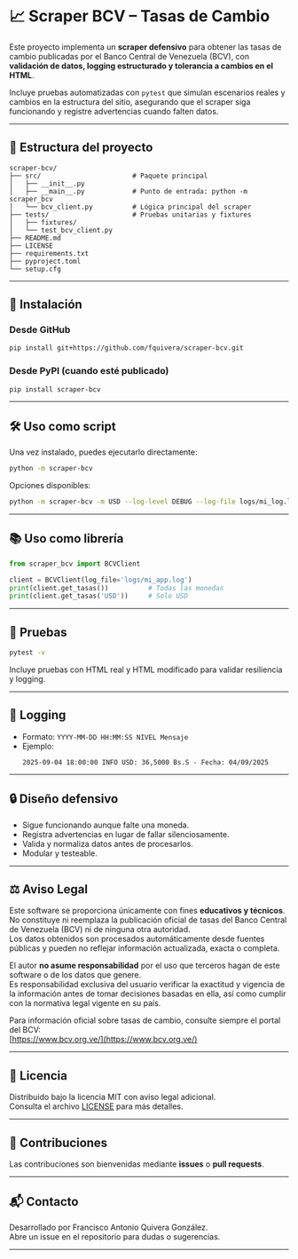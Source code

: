 
# 📈 Scraper BCV – Tasas de Cambio

Este proyecto implementa un **scraper defensivo** para obtener las tasas de cambio publicadas por el Banco Central de Venezuela (BCV), con **validación de datos, logging estructurado y tolerancia a cambios en el HTML**.

Incluye pruebas automatizadas con `pytest` que simulan escenarios reales y cambios en la estructura del sitio, asegurando que el scraper siga funcionando y registre advertencias cuando falten datos.

---

## 📂 Estructura del proyecto

```
scraper-bcv/
├── src/                       # Paquete principal
│   ├── __init__.py
│   ├── __main__.py            # Punto de entrada: python -m scraper_bcv
│   └── bcv_client.py          # Lógica principal del scraper
├── tests/                     # Pruebas unitarias y fixtures
│   ├── fixtures/
│   └── test_bcv_client.py
├── README.md
├── LICENSE
├── requirements.txt
├── pyproject.toml
└── setup.cfg
```

---

## 🚀 Instalación

### Desde GitHub
```bash
pip install git+https://github.com/fquivera/scraper-bcv.git
```

### Desde PyPI (cuando esté publicado)
```bash
pip install scraper-bcv
```

---

## 🛠 Uso como script

Una vez instalado, puedes ejecutarlo directamente:

```bash
python -m scraper-bcv
```

Opciones disponibles:
```bash
python -m scraper-bcv -m USD --log-level DEBUG --log-file logs/mi_log.log
```

---

## 📚 Uso como librería

```python
from scraper_bcv import BCVClient

client = BCVClient(log_file='logs/mi_app.log')
print(client.get_tasas())          # Todas las monedas
print(client.get_tasas('USD'))     # Solo USD
```

---

## 🧪 Pruebas

```bash
pytest -v
```

Incluye pruebas con HTML real y HTML modificado para validar resiliencia y logging.

---

## 📜 Logging

- Formato: `YYYY-MM-DD HH:MM:SS NIVEL Mensaje`
- Ejemplo:
  ```
  2025-09-04 18:00:00 INFO USD: 36,5000 Bs.S - Fecha: 04/09/2025
  ```

---

## 🔒 Diseño defensivo

- Sigue funcionando aunque falte una moneda.
- Registra advertencias en lugar de fallar silenciosamente.
- Valida y normaliza datos antes de procesarlos.
- Modular y testeable.

---

## ⚖️ Aviso Legal

Este software se proporciona únicamente con fines **educativos y técnicos**.  
No constituye ni reemplaza la publicación oficial de tasas del Banco Central de Venezuela (BCV) ni de ninguna otra autoridad.  
Los datos obtenidos son procesados automáticamente desde fuentes públicas y pueden no reflejar información actualizada, exacta o completa.

El autor **no asume responsabilidad** por el uso que terceros hagan de este software o de los datos que genere.  
Es responsabilidad exclusiva del usuario verificar la exactitud y vigencia de la información antes de tomar decisiones basadas en ella, así como cumplir con la normativa legal vigente en su país.

Para información oficial sobre tasas de cambio, consulte siempre el portal del BCV:  
[https://www.bcv.org.ve/](https://www.bcv.org.ve/)

---

## 📄 Licencia

Distribuido bajo la licencia MIT con aviso legal adicional.  
Consulta el archivo [LICENSE](.LICENSE) para más detalles.

---

## 🤝 Contribuciones

Las contribuciones son bienvenidas mediante **issues** o **pull requests**.

---

## 📬 Contacto

Desarrollado por Francisco Antonio Quivera González.  
Abre un issue en el repositorio para dudas o sugerencias.

---
